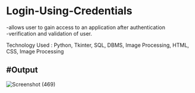 # Login-Using-Credentials

-allows user to gain access to an application after authentication<br>
-verification and validation of user.<br>

Technology Used : Python, Tkinter, SQL, DBMS, Image Processing, HTML, CSS, Image Processing<br>

<h2>#Output</h2>

![Screenshot (469)](https://github.com/Mohit09sinha/Login-Using-Credentials/assets/138394404/b7087378-e05e-4366-9017-f2abbee3e606)
